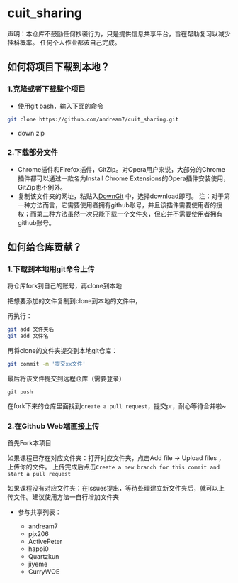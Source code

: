 # cuit_sharing

声明：本仓库不鼓励任何抄袭行为，只是提供信息共享平台，旨在帮助复习以减少挂科概率。
任何个人作业都该自己完成。

## 如何将项目下载到本地？
### 1.克隆或者下载整个项目
  - 使用git bash，输入下面的命令

  ```bash
  git clone https://github.com/andream7/cuit_sharing.git
  ```

  - down zip
### 2.下载部分文件
  - Chrome插件和Firefox插件，GitZip。对Opera用户来说，大部分的Chrome插件都可以通过一款名为Install Chrome Extensions的Opera插件安装使用，GitZip也不例外。
  - 复制该文件夹的网址，粘贴入[DownGit](https://yehonal.github.io/DownGit/#/home) 中，选择download即可。
注：对于第一种方法而言，它需要使用者拥有github账号，并且该插件需要使用者的授权；而第二种方法虽然一次只能下载一个文件夹，但它并不需要使用者拥有github账号。

## 如何给仓库贡献？
### 1.下载到本地用git命令上传

  将仓库fork到自己的账号，再clone到本地

  把想要添加的文件复制到clone到本地的文件中，

  再执行：

  ```bash
  git add 文件夹名
  git add 文件名
  ```

  再将clone的文件夹提交到本地git仓库：

  ```bash
  git commit -m '提交xx文件'
  ```

  最后将该文件提交到远程仓库（需要登录）

  ```ba
  git push
  ```

  在fork下来的仓库里面找到`create a pull request`，提交pr，耐心等待合并啦~
  
### 2.在Github Web端直接上传

  首先Fork本项目

  如果课程已存在对应文件夹：打开对应文件夹，点击Add file -> Upload files ，上传你的文件。
  上传完成后点击`Create a new branch for this commit and start a pull request`

  如果课程没有对应文件夹：在Issues提出，等待处理建立新文件夹后，就可以上传文件。建议使用方法一自行增加文件夹

- 参与共享列表：

  - andream7
  - pjx206
  - ActivePeter
  - happi0
  - Quartzkun
  - jiyeme
  - CurryWOE

